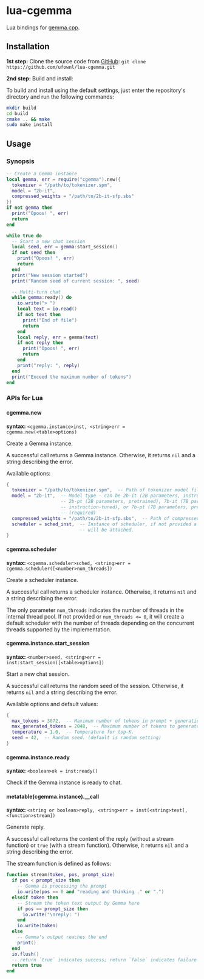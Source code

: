 # lua-cgemma

Lua bindings for [gemma.cpp](https://github.com/google/gemma.cpp).

## Installation

**1st step:** Clone the source code from [GitHub](https://github.com/ufownl/lua-cgemma): `git clone https://github.com/ufownl/lua-cgemma.git`

**2nd step:** Build and install:

To build and install using the default settings, just enter the repository's directory and run the following commands:

```bash
mkdir build
cd build
cmake .. && make
sudo make install
```

## Usage

### Synopsis

```lua
-- Create a Gemma instance
local gemma, err = require("cgemma").new({
  tokenizer = "/path/to/tokenizer.spm",
  model = "2b-it",
  compressed_weights = "/path/to/2b-it-sfp.sbs"
})
if not gemma then
  print("Opoos! ", err)
  return
end

while true do
  -- Start a new chat session
  local seed, err = gemma:start_session()
  if not seed then
    print("Opoos! ", err)
    return
  end
  print("New session started")
  print("Random seed of current session: ", seed)

  -- Multi-turn chat
  while gemma:ready() do
    io.write("> ")
    local text = io.read()
    if not text then
      print("End of file")
      return
    end
    local reply, err = gemma(text)
    if not reply then
      print("Opoos! ", err)
      return
    end
    print("reply: ", reply)
  end
  print("Exceed the maximum number of tokens")
end
```

### APIs for Lua

#### cgemma.new

**syntax:** `<cgemma.instance>inst, <string>err = cgemma.new(<table>options)`

Create a Gemma instance.

A successful call returns a Gemma instance. Otherwise, it returns `nil` and a string describing the error.

Available options:

```lua
{
  tokenizer = "/path/to/tokenizer.spm",  -- Path of tokenizer model file. (required)
  model = "2b-it",  -- Model type - can be 2b-it (2B parameters, instruction-tuned),
                    -- 2b-pt (2B parameters, pretrained), 7b-it (7B parameters,
                    -- instruction-tuned), or 7b-pt (7B parameters, pretrained).
                    -- (required)
  compressed_weights = "/path/to/2b-it-sfp.sbs",  -- Path of compressed weights file. (required)
  scheduler = sched_inst,  -- Instance of scheduler, if not provided a default scheduler
                           -- will be attached.
}
```

#### cgemma.scheduler

**syntax:** `<cgemma.scheduler>sched, <string>err = cgemma.scheduler([<number>num_threads])`

Create a scheduler instance.

A successful call returns a scheduler instance. Otherwise, it returns `nil` and a string describing the error.

The only parameter `num_threads` indicates the number of threads in the internal thread pool. If not provided or `num_threads <= 0`, it will create a default scheduler with the number of threads depending on the concurrent threads supported by the implementation.

#### cgemma.instance.start_session

**syntax:** `<number>seed, <string>err = inst:start_session([<table>options])`

Start a new chat session.

A successful call returns the random seed of the session. Otherwise, it returns `nil` and a string describing the error.

Available options and default values:

```lua
{
  max_tokens = 3072,  -- Maximum number of tokens in prompt + generation.
  max_generated_tokens = 2048,  -- Maximum number of tokens to generate.
  temperature = 1.0,  -- Temperature for top-K.
  seed = 42,  -- Random seed. (default is random setting)
}
```

#### cgemma.instance.ready

**syntax:** `<boolean>ok = inst:ready()`

Check if the Gemma instance is ready to chat.

#### metatable(cgemma.instance).__call

**syntax:** `<string or boolean>reply, <string>err = inst(<string>text[, <function>stream])`

Generate reply.

A successful call returns the content of the reply (without a stream function) or `true` (with a stream function). Otherwise, it returns `nil` and a string describing the error.

The stream function is defined as follows:

```lua
function stream(token, pos, prompt_size)
  if pos < prompt_size then
    -- Gemma is processing the prompt
    io.write(pos == 0 and "reading and thinking ." or ".")
  elseif token then
    -- Stream the token text output by Gemma here
    if pos == prompt_size then
      io.write("\nreply: ")
    end
    io.write(token)
  else
    -- Gemma's output reaches the end
    print()
  end
  io.flush()
  -- return `true` indicates success; return `false` indicates failure and terminates the generation
  return true
end
```
